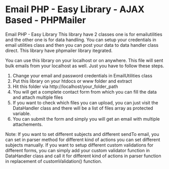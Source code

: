 # Email PHP - Easy Library - AJAX Based - PHPMailer
Email PHP - Easy Library
This library have 2 classes one is for emailutilities and the other one is for data handling. You can setup your credentials in email utilities class and then you can post your data to data handler class direct. This library have phpmailer library itegrated.

You can use this library on your localhost or on anywhere. This file will sent bulk emails from your localhost as well. Just you have to follow these steps.

1. Change your email and password credentials in EmailUtilities class
2. Put this library on your htdocs or www folder and extract
3. Hit this folder via http://localhost/your_folder_path
4. You will get a complete contact form from which you can fill the data and attach multiple files
5. If you want to check which files you can upload, you can just visit the DataHandler class and there will be a list of files array as protected variable.
6. You can submit the form and simply you will get an email with multiple attachements.

Note: If you want to set different subjects and different sendTo email, you can set in parser method for different kind of actions you can set different subjects manually. If you want to setup different custom validations for different forms, you can simply add your custom validator function in DataHandler class and call it for different kind of actions in parser function in replacement of customValidation() function.
